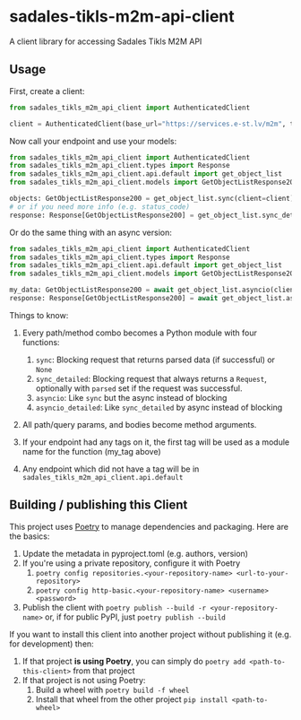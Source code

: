 # sadales-tikls-m2m-api-client
A client library for accessing Sadales Tikls M2M API

## Usage
First, create a client:

```python
from sadales_tikls_m2m_api_client import AuthenticatedClient

client = AuthenticatedClient(base_url="https://services.e-st.lv/m2m", token="SuperSecretToken")
```

Now call your endpoint and use your models:

```python
from sadales_tikls_m2m_api_client import AuthenticatedClient
from sadales_tikls_m2m_api_client.types import Response
from sadales_tikls_m2m_api_client.api.default import get_object_list
from sadales_tikls_m2m_api_client.models import GetObjectListResponse200

objects: GetObjectListResponse200 = get_object_list.sync(client=client)
# or if you need more info (e.g. status_code)
response: Response[GetObjectListResponse200] = get_object_list.sync_detailed(client=client)
```

Or do the same thing with an async version:

```python
from sadales_tikls_m2m_api_client import AuthenticatedClient
from sadales_tikls_m2m_api_client.types import Response
from sadales_tikls_m2m_api_client.api.default import get_object_list
from sadales_tikls_m2m_api_client.models import GetObjectListResponse200

my_data: GetObjectListResponse200 = await get_object_list.asyncio(client=client)
response: Response[GetObjectListResponse200] = await get_object_list.asyncio_detailed(client=client)
```

Things to know:
1. Every path/method combo becomes a Python module with four functions:
    1. `sync`: Blocking request that returns parsed data (if successful) or `None`
    1. `sync_detailed`: Blocking request that always returns a `Request`, optionally with `parsed` set if the request was successful.
    1. `asyncio`: Like `sync` but the async instead of blocking
    1. `asyncio_detailed`: Like `sync_detailed` by async instead of blocking

1. All path/query params, and bodies become method arguments.
1. If your endpoint had any tags on it, the first tag will be used as a module name for the function (my_tag above)
1. Any endpoint which did not have a tag will be in `sadales_tikls_m2m_api_client.api.default`

## Building / publishing this Client
This project uses [Poetry](https://python-poetry.org/) to manage dependencies  and packaging.  Here are the basics:
1. Update the metadata in pyproject.toml (e.g. authors, version)
1. If you're using a private repository, configure it with Poetry
    1. `poetry config repositories.<your-repository-name> <url-to-your-repository>`
    1. `poetry config http-basic.<your-repository-name> <username> <password>`
1. Publish the client with `poetry publish --build -r <your-repository-name>` or, if for public PyPI, just `poetry publish --build`

If you want to install this client into another project without publishing it (e.g. for development) then:
1. If that project **is using Poetry**, you can simply do `poetry add <path-to-this-client>` from that project
1. If that project is not using Poetry:
    1. Build a wheel with `poetry build -f wheel`
    1. Install that wheel from the other project `pip install <path-to-wheel>`
